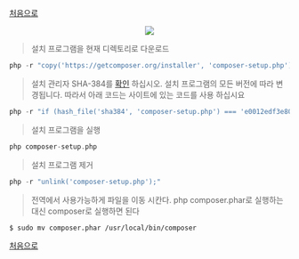 [처음으로](../README.md)
<p align="center"><img src="https://getcomposer.org/img/logo-composer-transparent2.png"></p>

> 설치 프로그램을 현재 디렉토리로 다운로드
```php
php -r "copy('https://getcomposer.org/installer', 'composer-setup.php');"
```
> 설치 관리자 SHA-384를 [확인](https://getcomposer.org/download/) 하십시오. 설치 프로그램의 모든 버전에 따라 변경됩니다. 따라서 아래 코드는 사이트에 있는 코드를 사용 하십시요
```php
php -r "if (hash_file('sha384', 'composer-setup.php') === 'e0012edf3e80b6978849f5eff0d4b4e4c79ff1609dd1e613307e16318854d24ae64f26d17af3ef0bf7cfb710ca74755a') { echo 'Installer verified'; } else { echo 'Installer corrupt'; unlink('composer-setup.php'); } echo PHP_EOL;"
```
> 설치 프로그램을 실행
```php
php composer-setup.php
```
> 설치 프로그램 제거
```php
php -r "unlink('composer-setup.php');"
```
> 전역에서 사용가능하게 파일을 이동 시칸다. php composer.phar로 실행하는 대신 composer로 실행하면 된다
```sh
$ sudo mv composer.phar /usr/local/bin/composer
```
[처음으로](../README.md)